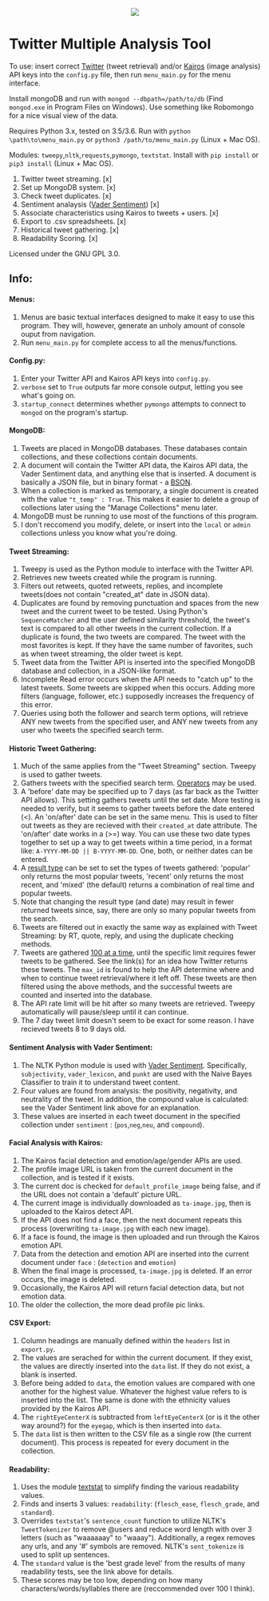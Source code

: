 <p align="center">
<img src="https://cdn3.iconfinder.com/data/icons/free-social-icons/67/twitter_circle_gray-128.png">
</p>


#  Twitter Multiple Analysis Tool

To use: insert correct <a href="https://dev.twitter.com/">Twitter</a> (tweet retrieval) and/or <a href="http://kairos.com/">Kairos</a> (image analysis) API keys into the `config.py` file, then run `menu_main.py` for the menu interface.

Install mongoDB and run with `mongod --dbpath=/path/to/db` (Find `mongod.exe` in Program Files on Windows).
Use something like Robomongo for a nice visual view of the data.
  
Requires Python 3.x, tested on 3.5/3.6. Run with `python \path\to\menu_main.py` or `python3 /path/to/menu_main.py` (Linux + Mac OS).

Modules: `tweepy`,`nltk`,`requests`,`pymongo`, `textstat`. Install with `pip install` or `pip3 install` (Linux + Mac OS).


1. Twitter tweet streaming. [x]
2. Set up MongoDB system. [x]
3. Check tweet duplicates. [x]
4. Sentiment analaysis (<a href="https://github.com/cjhutto/vaderSentiment">Vader Sentiment</a>) [x]
5. Associate characteristics using Kairos to tweets + users. [x]
6. Export to .csv spreadsheets. [x]
7. Historical tweet gathering. [x]
8. Readability Scoring. [x]

Licensed under the GNU GPL 3.0.

## Info:
  #### Menus:
1.  Menus are basic textual interfaces designed to make it easy to use this program. They will, however, generate an unholy amount of console ouput from navigation.
2.  Run `menu_main.py` for complete access to all the menus/functions.

  #### Config.py:
1.  Enter your Twitter API and Kairos API keys into `config.py`.
2.  `verbose` set to `True` outputs far more console output, letting you see what's going on.
3.  `startup_connect` determines whether `pymongo` attempts to connect to `mongod` on the program's startup.

  #### MongoDB:
1.  Tweets are placed in MongoDB databases. These databases contain collections, and these collections contain documents.
2.  A document will contain the Twitter API data, the Kairos API data, the Vader Sentiment data, and anything else that is inserted.
      A document is basically a JSON file, but in binary format - a <a href="https://docs.mongodb.com/manual/core/document/">BSON</a>.
3.  When a collection is marked as temporary, a single document is created with the value `"t_temp" : True`. 
      This makes it easier to delete a group of collections later using the "Manage Collections" menu later.
4.  MongoDB must be running to use most of the functions of this program.
5.  I don't reccomend you modify, delete, or insert into the `local` or `admin` collections unless you know what you're doing.

  #### Tweet Streaming:
 1.  Tweepy is used as the Python module to interface with the Twitter API.
 2.  Retrieves new tweets created while the program is running.
 3.  Filters out retweets, quoted retweets, replies, and incomplete tweets(does not contain "created_at" date in JSON data).
 4.  Duplicates are found by removing punctuation and spaces from the new tweet and the current tweet to be tested. Using Python's `SequenceMatcher` and the user defined similarity threshold, the tweet's text is compared to all other tweets in the current collection. If a duplicate is found, the two tweets are compared. The tweet with the most favorites is kept. If they have the same number of favorites, such as when tweet streaming, the older tweet is kept.  
 5. Tweet data from the Twitter API is inserted into the specified MongoDB database and collection, in a JSON-like format.
 6. Incomplete Read error occurs when the API needs to "catch up" to the latest tweets. Some tweets are skipped when this occurs.
      Adding more filters (language, follower, etc.) supposedly increases the frequency of this error.
 7. Queries using both the follower and search term options, will retrieve ANY new tweets from the specified user, and ANY  new tweets
    from any user who tweets the specified search term.
    
  #### Historic Tweet Gathering:
1.  Much of the same applies from the "Tweet Streaming" section. Tweepy is used to gather tweets.
2.  Gathers tweets with the specified search term. <a href="https://dev.twitter.com/rest/public/search">Operators</a> may be used.
3.  A 'before' date may be specified up to 7 days (as far back as the Twitter API allows). This setting gathers tweets until the set date. More testing is needed to verify, but it seems to gather tweets before the date entered (<). An 'on/after' date can be set in the same menu. This is used to filter out tweets as they are recieved with their `created_at` date attribute. The 'on/after' date works in a (>=) way. You can use these two date types together to set up a way to get tweets within a time period, in a format like: `A-YYYY-MM-DD || B-YYYY-MM-DD`. One, both, or neither dates can be entered.
4.  A <a href="https://dev.twitter.com/rest/reference/get/search/tweets">result type</a> can be set to set the types of tweets gathered: 'popular' only returns the most popular tweets, 'recent' only returns the most recent, and 'mixed' (the default) returns a combination of real time and popular tweets.
5. Note that changing the result type (and date) may result in fewer returned tweets since, say, there are only so many popular tweets from the search.
6. Tweets are filtered out in exactly the same way as explained with Tweet Streaming: by RT, quote, reply, and using the duplicate checking methods.
7. Tweets are gathered <a href="https://dev.twitter.com/rest/public/timelines">100 at a time</a>, until the specific limit requires fewer tweets to be gathered. See the link(s) for an idea how Twitter returns these tweets. The `max_id` is found to help the API determine where and when to continue tweet retrieval/where it left off. These tweets are then filtered using the above methods, and the successful tweets are counted and inserted into the database.
8. The API rate limit will be hit after so many tweets are retrieved. Tweepy automatically will pause/sleep until it can continue.
9. The 7 day tweet limit doesn't seem to be exact for some reason. I have recieved tweets 8 to 9 days old.

  #### Sentiment Analysis with Vader Sentiment:
1.  The NLTK Python module is used with <a href="https://github.com/cjhutto/vaderSentiment">Vader Sentiment</a>.
      Specifically, `subjectivity`, `vader_lexicon`, and `punkt` are used with the Naive Bayes Classifier to train it to understand
      tweet content.
2.  Four values are found from analysis: the positivity, negativity, and neutrality of the tweet. 
      In addition, the compound value is calculated: see the Vader Sentiment link above for an explanation.
3.  These values are inserted in each tweet document in the specified collection under `sentiment` : (`pos`,`neg`,`neu`, and `compound`).

  #### Facial Analysis with Kairos:
1.  The Kairos facial detection and emotion/age/gender APIs are used.
2.  The profile image URL is taken from the current document in the collection, and is tested if it exists.
3.  The current doc is checked for `default_profile_image` being false, and if the URL does not contain a 'default' picture URL.
4.  The current image is individually downloaded as `ta-image.jpg`, then is uploaded to the Kairos detect API.
5.  If the API does not find a face, then the next document repeats this process (overwriting `ta-image.jpg` with each new image).
6.  If a face is found, the image is then uploaded and run through the Kairos emotion API. 
7.  Data from the detection and emotion API are inserted into the current document under `face` : (`detection` and `emotion`)
8.  When the final image is processed, `ta-image.jpg` is deleted. If an error occurs, the image is deleted.
9.  Occasionally, the Kairos API will return facial detection data, but not emotion data.
10. The older the collection, the more dead profile pic links.

  #### CSV Export:
1.  Column headings are manually defined within the `headers` list in `export.py`.
2.  The values are serached for within the current document. If they exist, the values are directly inserted into the `data` list. If they do not exist, a blank is inserted.
3.  Before being added to `data`, the emotion values are compared with one another for the highest value. Whatever the highest value refers to is inserted into the list. The same is done with the ethnicity values provided by the Kairos API. 
4.  The `rightEyeCenterX` is subtracted from `leftEyeCenterX` (or is it the other way around?) for the `eyegap`, which is then inserted into `data`.
5.  The `data` list is then written to the CSV file as a single row (the current document). This process is repeated for every document in the collection.

  #### Readability:
 1. Uses the module <a href="https://github.com/shivam5992/textstat">textstat</a> to simplify finding the various readability values.
 2. Finds and inserts 3 values: `readability`: (`flesch_ease`, `flesch_grade`, and `standard`).
 3. Overrides `textstat`'s `sentence_count` function to utilize NLTK's `TweetTokenizer` to remove @users and reduce word length with over 3 letters (such as "waaaaaay" to "waaay"). Additionally, a regex removes any urls, and any '#' symbols are removed. NLTK's `sent_tokenize` is used to split up sentences.
 4. The `standard` value is the 'best grade level' from the results of many readability tests, see the link above for details.
 5. These scores may be too low, depending on how many characters/words/syllables there are (reccommended over 100 I think).
 
